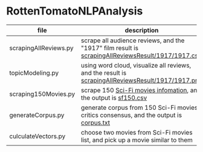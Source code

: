# RottenTomatoNLPAnalysis

|  file |  description  |
| ---- | ---- |
|  scrapingAllReviews.py  |  scrape all audience reviews, and the "1917" film result is [scrapingAllReviewsResult/1917/1917.csv](./scrapingAllReviewsResult/1917/1917.csv)|
|  topicModeling.py  | using word cloud, visualize all reviews, and the result is [scrapingAllReviewsResult/1917/1917.png](./scrapingAllReviewsResult/1917/1917.png)   |
|  scraping150Movies.py  | scrape 150 [Sci-Fi movies infomation](https://editorial.rottentomatoes.com/guide/best-sci-fi-movies-of-all-time/), and the output is [sf150.csv](./sf150.csv)   |
|  generateCorpus.py  | generate corpus from 150 Sci-Fi movies' critics consensus, and the output is [corpus.txt](./corpus.txt)  |
|  culculateVectors.py  | choose two movies from Sci-Fi movies list, and pick up a movie similar to them |
